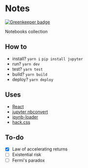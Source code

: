 # Notes

[![Greenkeeper badge](https://badges.greenkeeper.io/n6g7/notes.svg)](https://greenkeeper.io/)

Notebooks collection

## How to

- install?
  `yarn i`
  `pip install jupyter`
- run? `yarn dev`
- test? `yarn test`
- build? `yarn build`
- deploy? `yarn deploy`

## Uses

- [React](https://github.com/facebook/react)
- [jupyter nbconvert](https://github.com/jupyter/nbconvert)
- [ipynb-loader](https://github.com/n6g7/ipynb-loader)
- [hack.css](https://github.com/egoist/hack)

## To-do

- [X] Law of accelerating returns
- [ ] Existential risk
- [ ] Fermi's paradox
